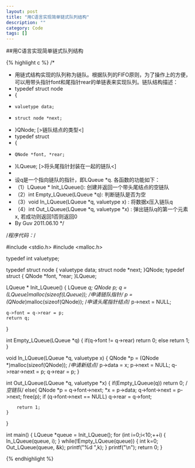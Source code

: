 ```yaml
---
layout: post
title: "用C语言实现简单链式队列结构"
description: ""
category: Code
tags: []
---
```


##用C语言实现简单链式队列结构

{% highlight c %}
/*
 * 用链式结构实现的队列称为链队。根据队列的FIFO原则，为了操作上的方便，可以用带头指针font和尾指针rear的单链表来实现队列。链队结构描述：
 * typedef struct node
 * {
 *     valuetype data;
 *     struct node *next;
 * }QNode;   [>链队结点的类型<]
 * typedef struct
 * {
 *     QNode *font, *rear;
 * }LQueue;    [>将头尾指针封装在一起的链队<]
 *
 * 设q是一个指向链队的指针，即LQueue *q. 各函数的功能如下：
 * （1）LQueue * Init_LQueue(): 创建并返回一个带头尾结点的空链队
 * （2）int Empty_LQueue(LQueue *q): 判断链队是否为空
 * （3）void In_LQueue(LQueue *q, valuetype x) : 将数据x压入链队q
 * （4）int Out_LQueue(LQueue *q, valuetype *x) : 弹出链队q的第一个元素x, 若成功则返回1否则返回0
 * By Guv 2011.06.10
 */

/*程序代码：*/

#include <stdio.h>
#include <malloc.h>

typedef int valuetype;

typedef struct node
{
    valuetype data;
    struct node *next;
}QNode;
typedef struct
{
    QNode *font, *rear;
}LQueue;

LQueue * Init_LQueue()
{
    LQueue *q;
    QNode *p;
    q = (LQueue*)malloc(sizeof(LQueue));    /*申请链队指针*/
    p = (QNode*)malloc(sizeof(QNode));  /*申请头尾指针结点*/
    p->next = NULL;

    q->font = q->rear = p;
    return q;
}

int Empty_LQueue(LQueue *q)
{
    if(q->font != q->rear)  return 0;
    else    return 1;
}

void In_LQueue(LQueue *q, valuetype x)
{
    QNode *p = (QNode *)malloc(sizeof(QNode));  /*申请新结点*/
    p->data = x;
    p->next = NULL;
    q->rear->next = p;
    q->rear = p;
}

int Out_LQueue(LQueue *q, valuetype *x)
{
    if(Empty_LQueue(q)) return 0;   /*空链队*/
    else{
        QNode *p = q->font->next;
        *x = p->data;
        q->font->next = p->next;
        free(p);
        if (q->font->next == NULL)
            q->rear = q->font;

        return 1;
    }
}

int main()
{
    LQueue *queue = Init_LQueue();
    for (int i=0;i<10;++i)
    {
        In_LQueue(queue, i);
    }
    while(!Empty_LQueue(queue))
    {
        int k=0;
        Out_LQueue(queue, &k);
        printf("%d ",k);
    }
    printf("\n");
    return 0;
}

{% endhighlight %}
